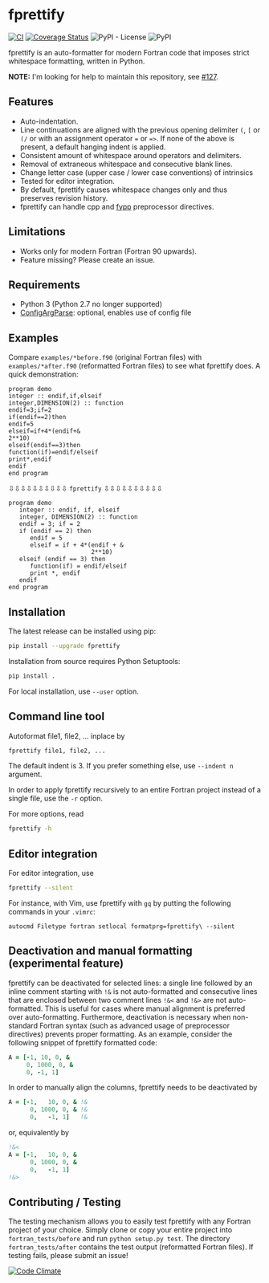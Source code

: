 # fprettify

[![CI](https://github.com/pseewald/fprettify/actions/workflows/test.yml/badge.svg)](https://github.com/pseewald/fprettify/actions/workflows/test.yml)
[![Coverage Status](https://coveralls.io/repos/github/pseewald/fprettify/badge.svg?branch=master)](https://coveralls.io/github/pseewald/fprettify?branch=master)
![PyPI - License](https://img.shields.io/pypi/l/fprettify)
![PyPI](https://img.shields.io/pypi/v/fprettify)

fprettify is an auto-formatter for modern Fortran code that imposes strict whitespace formatting, written in Python.

**NOTE:** I'm looking for help to maintain this repository, see [#127](https://github.com/pseewald/fprettify/issues/127).

## Features

- Auto-indentation.
- Line continuations are aligned with the previous opening delimiter `(`, `[` or `(/` or with an assignment operator `=` or `=>`. If none of the above is present, a default hanging indent is applied.
- Consistent amount of whitespace around operators and delimiters.
- Removal of extraneous whitespace and consecutive blank lines.
- Change letter case (upper case / lower case conventions) of intrinsics
- Tested for editor integration.
- By default, fprettify causes whitespace changes only and thus preserves revision history.
- fprettify can handle cpp and [fypp](https://github.com/aradi/fypp) preprocessor directives.

## Limitations

- Works only for modern Fortran (Fortran 90 upwards).
- Feature missing? Please create an issue.

## Requirements

- Python 3 (Python 2.7 no longer supported)
- [ConfigArgParse](https://pypi.org/project/ConfigArgParse): optional, enables use of config file

## Examples

Compare `examples/*before.f90` (original Fortran files) with `examples/*after.f90` (reformatted Fortran files) to see what fprettify does. A quick demonstration:

```Fortran
program demo
integer :: endif,if,elseif
integer,DIMENSION(2) :: function
endif=3;if=2
if(endif==2)then
endif=5
elseif=if+4*(endif+&
2**10)
elseif(endif==3)then
function(if)=endif/elseif
print*,endif
endif
end program
```

⇩⇩⇩⇩⇩⇩⇩⇩⇩⇩ `fprettify` ⇩⇩⇩⇩⇩⇩⇩⇩⇩⇩

```Fortran
program demo
   integer :: endif, if, elseif
   integer, DIMENSION(2) :: function
   endif = 3; if = 2
   if (endif == 2) then
      endif = 5
      elseif = if + 4*(endif + &
                       2**10)
   elseif (endif == 3) then
      function(if) = endif/elseif
      print *, endif
   endif
end program
```

## Installation

The latest release can be installed using pip:

```sh
pip install --upgrade fprettify
```

Installation from source requires Python Setuptools:

```sh
pip install .
```

For local installation, use `--user` option.

## Command line tool

Autoformat file1, file2, ... inplace by

```sh
fprettify file1, file2, ...
```

The default indent is 3. If you prefer something else, use `--indent n` argument.

In order to apply fprettify recursively to an entire Fortran project instead of a single file, use the `-r` option.

For more options, read

```sh
fprettify -h
```

## Editor integration

For editor integration, use

```sh
fprettify --silent
```

For instance, with Vim, use fprettify with `gq` by putting the following commands in your `.vimrc`:

```vim
autocmd Filetype fortran setlocal formatprg=fprettify\ --silent
```

## Deactivation and manual formatting (experimental feature)

fprettify can be deactivated for selected lines: a single line followed by an inline comment starting with `!&` is not auto-formatted and consecutive lines that are enclosed between two comment lines `!&<` and `!&>` are not auto-formatted. This is useful for cases where manual alignment is preferred over auto-formatting. Furthermore, deactivation is necessary when non-standard Fortran syntax (such as advanced usage of preprocessor directives) prevents proper formatting. As an example, consider the following snippet of fprettify formatted code:

```fortran
A = [-1, 10, 0, &
     0, 1000, 0, &
     0, -1, 1]
```

In order to manually align the columns, fprettify needs to be deactivated by

```fortran
A = [-1,   10, 0, & !&
      0, 1000, 0, & !&
      0,   -1, 1]   !&
```

or, equivalently by

```fortran
!&<
A = [-1,   10, 0, &
      0, 1000, 0, &
      0,   -1, 1]
!&>
```

## Contributing / Testing

The testing mechanism allows you to easily test fprettify with any Fortran project of your choice. Simply clone or copy your entire project into `fortran_tests/before` and run `python setup.py test`. The directory `fortran_tests/after` contains the test output (reformatted Fortran files). If testing fails, please submit an issue!

[![Code Climate](https://codeclimate.com/github/pseewald/fprettify/badges/gpa.svg)](https://codeclimate.com/github/pseewald/fprettify)

